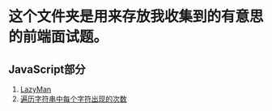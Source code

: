 # 这个文件夹是用来存放我收集到的有意思的前端面试题。
## JavaScript部分
1. [LazyMan](./lazyMan/lazyMan.js)
2. [遍历字符串中每个字符出现的次数](./遍历字符串中每个字符出现的次数.js)